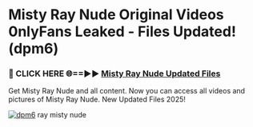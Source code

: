 # Misty Ray Nude Original Videos 0nlyFans Leaked - Files Updated! (dpm6)

<h3>🔴 CLICK HERE 🌐==►► <a href="https://tinyurl.com/52m3yx9h" rel="nofollow">Misty Ray Nude Updated Files</a></h3>

Get Misty Ray Nude and all content. Now you can access all videos and pictures of Misty Ray Nude. New Updated Files 2025!

[![dpm6](https://i.imgur.com/TnHtlc8.gif)](https://tinyurl.com/52m3yx9h)
ray misty nude